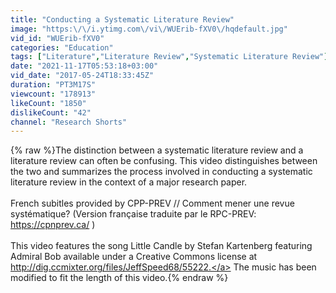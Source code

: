 ```yaml
---
title: "Conducting a Systematic Literature Review"
image: "https:\/\/i.ytimg.com\/vi\/WUErib-fXV0\/hqdefault.jpg"
vid_id: "WUErib-fXV0"
categories: "Education"
tags: ["Literature","Literature Review","Systematic Literature Review"]
date: "2021-11-17T05:53:18+03:00"
vid_date: "2017-05-24T18:33:45Z"
duration: "PT3M17S"
viewcount: "178913"
likeCount: "1850"
dislikeCount: "42"
channel: "Research Shorts"
---
```

{% raw %}The distinction between a systematic literature review and a literature review can often be confusing. This video distinguishes between the two and summarizes the process involved in conducting a systematic literature review in the context of a major research paper.<br /><br />French subitles provided by CPP-PREV  // Comment mener une revue systématique? (Version française traduite par le RPC-PREV: <a rel="nofollow" target="blank" href="https://cpnprev.ca/">https://cpnprev.ca/</a> )<br /><br />This video features the song Little Candle by Stefan Kartenberg featuring Admiral Bob available under a Creative Commons license at <a rel="nofollow" target="blank" href="http://dig.ccmixter.org/files/JeffSpeed68/55222.">http://dig.ccmixter.org/files/JeffSpeed68/55222.</a> The music has been modified to fit the length of this video.{% endraw %}
